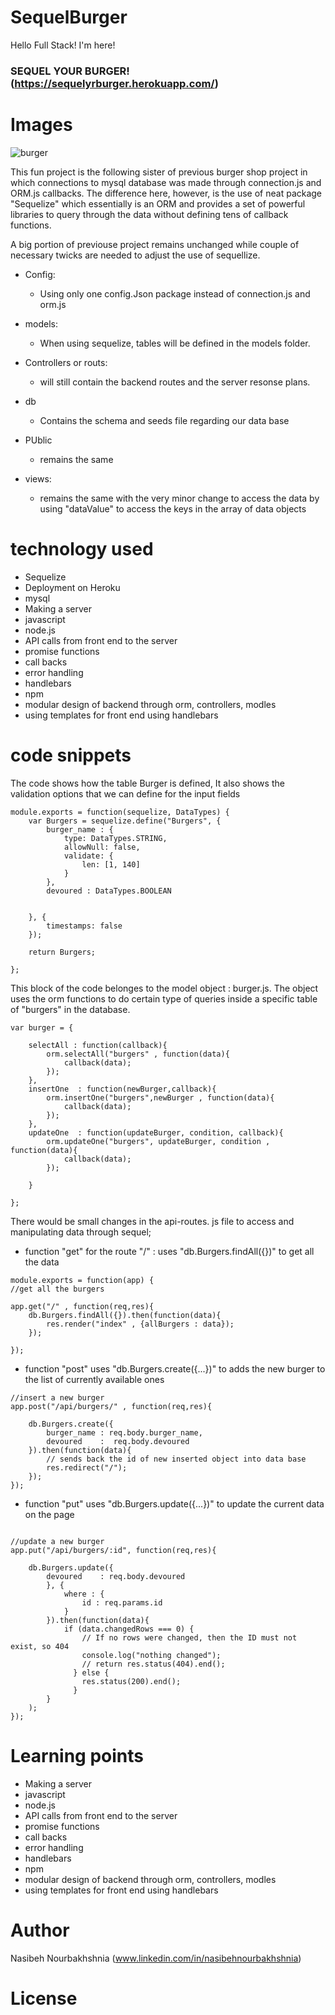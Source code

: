 # SequelBurger


<!-- Put the name of the project after the # -->
<!-- the # means h1  -->

<!-- Put a description of what the project is -->
Hello Full Stack! I'm here!

### SEQUEL YOUR BURGER!(https://sequelyrburger.herokuapp.com/)
<!-- make a link to the deployed site --> 
<!-- [What the user will see](the link to the deployed site) -->



# Images
<!-- take a picture of the image and add it into the readme  -->
<!-- ![image title](path or link to image) -->
![burger](https://media.giphy.com/media/WBTUlyKBVlTTa/giphy.gif)
<!-- ![[burger](./public/assets/img/YRBURGER.gif) -->

This fun project is the following sister of previous burger shop project in which connections to mysql database was made through connection.js and ORM.js callbacks.
The difference here, however, is the use of neat package "Sequelize" which essentially is an ORM and provides a set of powerful libraries to query through the data without defining tens of callback functions.

A big portion of previouse project remains unchanged while couple of necessary twicks are needed to adjust the use of sequellize.

* Config:

    * Using only one config.Json package instead of connection.js and orm.js
* models:
    * When using sequelize, tables will be defined in the models folder. 
* Controllers or routs:
    * will still contain the backend routes and the server resonse plans.
* db
    * Contains the schema and seeds file regarding our data base
* PUblic
    * remains the same
* views:
    * remains the same with the very minor change to access the data by using "dataValue" to access the keys in the array of data objects
    



# technology used
<!-- make a list of technology used -->
<!-- what you used for this web app, like html css -->

<!-- 
1. First ordered list item
2. Another item
⋅⋅* Unordered sub-list. 
1. Actual numbers don't matter, just that it's a number
⋅⋅1. Ordered sub-list
4. And another item. 
-->
- Sequelize
- Deployment on Heroku
- mysql
- Making a server 
- javascript
- node.js
- API calls from front end to the server
- promise functions
- call backs
- error handling
- handlebars
- npm
- modular design of backend through orm, controllers, modles
- using templates for front end using handlebars



# code snippets
<!-- put snippets of code inside ``` ``` so it will look like code -->
<!-- if you want to put blockquotes use a > -->

The code shows how the table Burger is defined, It also shows the validation options that we can define for the input fields
```
module.exports = function(sequelize, DataTypes) {
    var Burgers = sequelize.define("Burgers", {
        burger_name : {
            type: DataTypes.STRING,
            allowNull: false,
            validate: {
                len: [1, 140]
            }
        },
        devoured : DataTypes.BOOLEAN

        
    }, {
        timestamps: false
    });

    return Burgers;

};
```

This block of the code belonges to the model object : burger.js. The object uses the orm functions to do certain type of queries inside a specific table of "burgers" in the database.

```
var burger = {

    selectAll : function(callback){
        orm.selectAll("burgers" , function(data){
            callback(data);
        });
    },
    insertOne  : function(newBurger,callback){
        orm.insertOne("burgers",newBurger , function(data){
            callback(data);
        });
    },
    updateOne  : function(updateBurger, condition, callback){
        orm.updateOne("burgers", updateBurger, condition , function(data){
            callback(data);
        });

    }

};
```
There would be small changes in the api-routes. js file to access and manipulating data through sequel; 

*  function "get" for the route "/" : uses "db.Burgers.findAll({})" to get all the data
```
module.exports = function(app) {
//get all the burgers

app.get("/" , function(req,res){
    db.Burgers.findAll({}).then(function(data){
        res.render("index" , {allBurgers : data});
    });

});
```
*  function "post" uses "db.Burgers.create({...})" to adds the new burger to the list of currently available ones
```
//insert a new burger
app.post("/api/burgers/" , function(req,res){

    db.Burgers.create({
        burger_name : req.body.burger_name,
        devoured    :  req.body.devoured
    }).then(function(data){
        // sends back the id of new inserted object into data base
        res.redirect("/");
    });  
});
```
*  function "put" uses "db.Burgers.update({...})" to update the current data on the page
```

//update a new burger
app.put("/api/burgers/:id", function(req,res){

    db.Burgers.update({
        devoured    : req.body.devoured
        }, {
            where : {
                id : req.params.id
            }
        }).then(function(data){
            if (data.changedRows === 0) {
                // If no rows were changed, then the ID must not exist, so 404
                console.log("nothing changed");
                // return res.status(404).end();
              } else {
                res.status(200).end();
              }
        }
    );
});

```
# Learning points
<!-- Learning points where you would write what you thought was helpful -->
- Making a server 
- javascript
- node.js
- API calls from front end to the server
- promise functions
- call backs
- error handling
- handlebars
- npm
- modular design of backend through orm, controllers, modles
- using templates for front end using handlebars




# Author 
<!-- make a link to the deployed site and have your name as the link -->
Nasibeh Nourbakhshnia
(www.linkedin.com/in/nasibehnourbakhshnia)

# License
